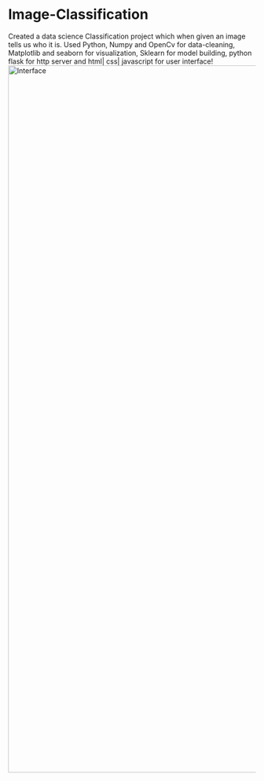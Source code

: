 # Image-Classification
Created a data science Classification project which when given an image tells us who it is. Used Python, Numpy and OpenCv for data-cleaning, Matplotlib and seaborn for visualization, Sklearn for model building, python flask for http server and html| css| javascript for user interface!
<img width="1440" alt="Interface" src="https://user-images.githubusercontent.com/70101790/194820484-c2ca8729-052b-4ee5-94a2-8e38b159ee05.png">
